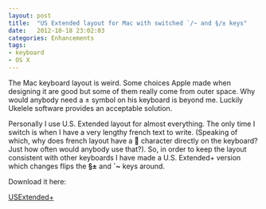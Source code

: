 ```yaml
---
layout: post
title:  "US Extended layout for Mac with switched `/~ and §/± keys"
date:   2012-10-18 23:02:03
categories: Enhancements
tags:
- keyboard
- OS X
---
```


The Mac keyboard layout is weird. Some choices Apple made when designing it are
good but some of them really come from outer space. Why would anybody need a ±
symbol on his keyboard is beyond me. Luckily Ukelele software provides an
acceptable solution.

Personally I use U.S. Extended layout for almost everything. The only time I
switch is when I have a very lengthy french text to write. (Speaking of which,
why does french layout have a  character directly on the keyboard? Just how
often would anybody use that?). So, in order to keep the layout consistent with
other keyboards I have made a U.S. Extended+ version which changes flips the
**§±** and **`~** keys around.

Download it here:

[USExtended+][dl-us-extended-plus]

[dl-us-extended-plus]: /files/downloads/USExtended+.zip "USExtended+ keyboard layout"

